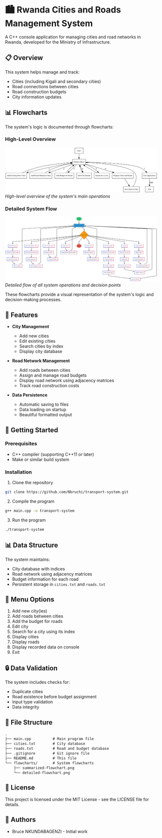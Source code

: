 # 🏙️ Rwanda Cities and Roads Management System

A C++ console application for managing cities and road networks in Rwanda, developed for the Ministry of Infrastructure.

## 📋 Overview

This system helps manage and track:

- Cities (including Kigali and secondary cities)
- Road connections between cities
- Road construction budgets
- City information updates

## 📊 Flowcharts

The system's logic is documented through flowcharts:

### High-Level Overview

![Summarized Flowchart](flowcharts/summarized-flowchart.png)
_High-level overview of the system's main operations_

### Detailed System Flow

![Detailed Flowchart](flowcharts/detailed-flowchart.png)
_Detailed flow of all system operations and decision points_

These flowcharts provide a visual representation of the system's logic and decision-making processes.

## 🌟 Features

- **City Management**

  - Add new cities
  - Edit existing cities
  - Search cities by index
  - Display city database

- **Road Network Management**

  - Add roads between cities
  - Assign and manage road budgets
  - Display road network using adjacency matrices
  - Track road construction costs

- **Data Persistence**
  - Automatic saving to files
  - Data loading on startup
  - Beautiful formatted output

## 🚀 Getting Started

### Prerequisites

- C++ compiler (supporting C++11 or later)
- Make or similar build system

### Installation

1. Clone the repository

```bash
git clone https://github.com/Nbruchi/transport-system.git
```

2. Compile the program

```bash
g++ main.cpp -o transport-system
```

3. Run the program

```bash
./transport-system
```

## 📊 Data Structure

The system maintains:

- City database with indices
- Road network using adjacency matrices
- Budget information for each road
- Persistent storage in `cities.txt` and `roads.txt`

## 📝 Menu Options

1. Add new city(ies)
2. Add roads between cities
3. Add the budget for roads
4. Edit city
5. Search for a city using its index
6. Display cities
7. Display roads
8. Display recorded data on console
9. Exit

## 🔒 Data Validation

The system includes checks for:

- Duplicate cities
- Road existence before budget assignment
- Input type validation
- Data integrity

## 📁 File Structure

```
.
├── main.cpp          # Main program file
├── cities.txt        # City database
├── roads.txt         # Road and budget database
├── .gitignore        # Git ignore file
├── README.md         # This file
└── flowcharts/       # System flowcharts
    ├── summarized-flowchart.png
    └── detailed-flowchart.png
```

## 📄 License

This project is licensed under the MIT License - see the LICENSE file for details.

## 👥 Authors

- Bruce NKUNDABAGENZI - Initial work
